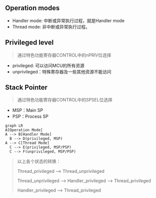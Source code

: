 ## Operation modes
- Handler mode: 中断或异常执行过程，就是Handler mode
- Thread mode: 非中断或异常执行过程。

## Privileged level
> 通过特色功能寄存器CONTROL中的nPRIV位选择
- privileged: 可以访问MCU的所有资源
- unprivileged：特殊寄存器及一些其他资源不能访问

## Stack Pointer
> 通过特色功能寄存器CONTROL中的SPSEL位选择
- MSP：Main SP
- PSP：Process SP

```mermaid
graph LR
A[Operation Mode]
A --> B[Handler Mode]
  B --> D(privileged, MSP)
A --> C[Thread Mode]
  C --> E(privileged, MSP/PSP)
  C --> F(unprivileged, MSP/PSP)
```
> 以上各个状态的转换：
> 
> Thread_privileged --> Thread_unprivileged
> 
> Thread_unprivileged --> Handler_privileged --> Thread_privileged
> 
> Handler_privileged --> Thread_privileged

